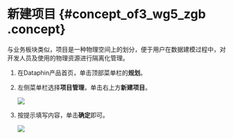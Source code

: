# 新建项目 {#concept_of3_wg5_zgb .concept}

与业务板块类似，项目是一种物理空间上的划分，便于用户在数据建模过程中，对开发人员及使用的物理资源进行隔离化管理。

1.  在Dataphin产品首页，单击顶部菜单栏的**规划**。
2.  左侧菜单栏选择**项目管理**，单击右上方**新建项目**。

    ![](http://static-aliyun-doc.oss-cn-hangzhou.aliyuncs.com/assets/img/135656/155599018541363_zh-CN.png)

3.  按提示填写内容，单击**确定**即可。

    ![](http://static-aliyun-doc.oss-cn-hangzhou.aliyuncs.com/assets/img/135656/155599018541365_zh-CN.png)


